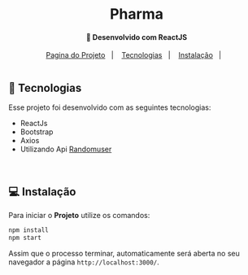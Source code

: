 <h1 align="center">
     Pharma 
</h1>

<h4 align="center">
  🚀 Desenvolvido com ReactJS
</h4>

<p align="center">
  <a href="https://projetosistemapharma.netlify.app/">Pagina do Projeto</a>&nbsp;&nbsp;&nbsp;|&nbsp;&nbsp;&nbsp;
  <a href="#rocket-tecnologias">Tecnologias</a>&nbsp;&nbsp;&nbsp;|&nbsp;&nbsp;&nbsp;
  <a href="#-instalação">Instalação</a>&nbsp;&nbsp;&nbsp;|&nbsp;&nbsp;&nbsp;
</p>

<p align="center">
  <img src="">
</p>

## :rocket: Tecnologias
Esse projeto foi desenvolvido com as seguintes tecnologias:

- ReactJs
- Bootstrap
- Axios 
- Utilizando Api [Randomuser](https://randomuser.me/)
<br>

## 💻 Instalação

Para iniciar o **Projeto** utilize os comandos:

```bash
npm install
npm start
```
Assim que o processo terminar, automaticamente será aberta no seu navegador a página `http://localhost:3000/`.
